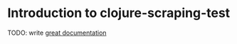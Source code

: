 # Introduction to clojure-scraping-test

TODO: write [great documentation](http://jacobian.org/writing/what-to-write/)
